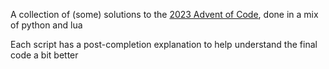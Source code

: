 A collection of (some) solutions to the [2023 Advent of Code](https://adventofcode.com/2023), done in a mix of python and lua

Each script has a post-completion explanation to help understand the final code a bit better
